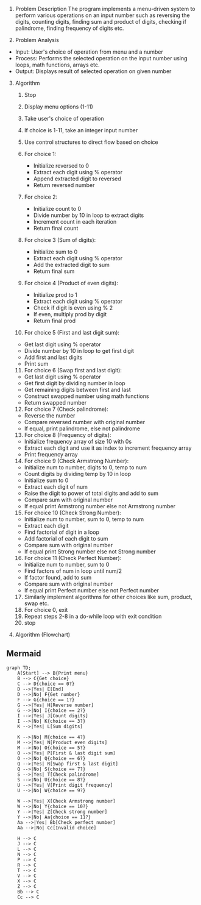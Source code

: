 1. Problem Description
The program implements a menu-driven system to perform various operations on an input number such as reversing the digits, counting digits, finding sum and product of digits, checking if palindrome, finding frequency of digits etc.

2. Problem Analysis
- Input: User's choice of operation from menu and a number 
- Process: Performs the selected operation on the input number using loops, math functions, arrays etc. 
- Output: Displays result of selected operation on given number

3. Algorithm

   1. Stop
   2. Display menu options (1-11) 
   3. Take user's choice of operation
   4. If choice is 1-11, take an integer input number
   5. Use control structures to direct flow based on choice
   6. For choice 1:
      - Initialize reversed to 0
      - Extract each digit using % operator
      - Append extracted digit to reversed 
      - Return reversed number
   7. For choice 2:
      - Initialize count to 0
      - Divide number by 10 in loop to extract digits
      - Increment count in each iteration
      - Return final count
   8. For choice 3 (Sum of digits):
      - Initialize sum to 0
      - Extract each digit using % operator
      - Add the extracted digit to sum
      - Return final sum

   9. For choice 4 (Product of even digits):
      - Initialize prod to 1
      - Extract each digit using % operator
      - Check if digit is even using % 2
      - If even, multiply prod by digit
      - Return final prod  

   10. For choice 5 (First and last digit sum):
      - Get last digit using % operator
      - Divide number by 10 in loop to get first digit
      - Add first and last digits 
      - Print sum

   11. For choice 6 (Swap first and last digit):
      - Get last digit using % operator
      - Get first digit by dividing number in loop
      - Get remaining digits between first and last
      - Construct swapped number using math functions
      - Return swapped number

   12. For choice 7 (Check palindrome):
      - Reverse the number 
      - Compare reversed number with original number
      - If equal, print palindrome, else not palindrome

   13. For choice 8 (Frequency of digits):
      - Initialize frequency array of size 10 with 0s
      - Extract each digit and use it as index to increment frequency array
      - Print frequency array 
   14. For choice 9 (Check Armstrong Number):
      - Initialize num to number, digits to 0, temp to num
      - Count digits by dividing temp by 10 in loop
      - Initialize sum to 0 
      - Extract each digit of num
      - Raise the digit to power of total digits and add to sum
      - Compare sum with original number
      - If equal print Armstrong number else not Armstrong number

   15. For choice 10 (Check Strong Number):
      - Initialize num to number, sum to 0, temp to num 
      - Extract each digit 
      - Find factorial of digit in a loop
      - Add factorial of each digit to sum
      - Compare sum with original number
      - If equal print Strong number else not Strong number  

   16. For choice 11 (Check Perfect Number):
      - Initialize num to number, sum to 0 
      - Find factors of num in loop until num/2      
      - If factor found, add to sum
      - Compare sum with original number
      - If equal print Perfect number else not Perfect number
   17. Similarly implement algorithms for other choices like sum, product, swap etc.
   18. For choice 0, exit
   19. Repeat steps 2-8 in a do-while loop with exit condition
   20. stop

4. Algorithm (Flowchart)
## Mermaid
```mermaid
graph TD;
    A[Start] --> B{Print menu}
    B --> C{Get choice}
    C --> D{choice == 0?}
    D -->|Yes| E[End]
    D -->|No| F{Get number}
    F --> G{choice == 1?}
    G -->|Yes| H[Reverse number]
    G -->|No| I{choice == 2?}
    I -->|Yes| J[Count digits]
    I -->|No| K{choice == 3?}
    K -->|Yes| L[Sum digits]
    
    K -->|No| M{choice == 4?}
    M -->|Yes| N[Product even digits]   
    M -->|No| O{choice == 5?}
    O -->|Yes| P[First & last digit sum]
    O -->|No| Q{choice == 6?}
    Q -->|Yes| R[Swap first & last digit]
    Q -->|No| S{choice == 7?}
    S -->|Yes| T[Check palindrome]
    S -->|No| U{choice == 8?}
    U -->|Yes| V[Print digit frequency]
    U -->|No| W{choice == 9?}
    
    W -->|Yes| X[Check Armstrong number]
    W -->|No| Y{choice == 10?}  
    Y -->|Yes| Z[Check strong number]
    Y -->|No| Aa{choice == 11?}
    Aa -->|Yes| Bb[Check perfect number]
    Aa -->|No| Cc[Invalid choice]
    
    H --> C
    J --> C
    L --> C
    N --> C 
    P --> C
    R --> C
    T --> C
    V --> C 
    X --> C
    Z --> C
    Bb --> C
    Cc --> C
```
